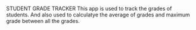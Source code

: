 STUDENT GRADE TRACKER
This app is used to track the grades of students. And also used to calculatye the average of grades and maximum grade between all the grades.
